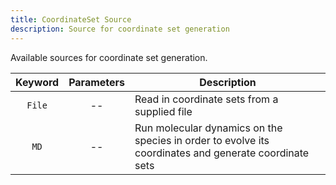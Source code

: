 ```yaml
---
title: CoordinateSet Source
description: Source for coordinate set generation
---
```


Available sources for coordinate set generation.

|Keyword|Parameters|Description|
|:---:|:--------:|-----------|
|`File`|--|Read in coordinate sets from a supplied file|
|`MD`|--|Run molecular dynamics on the species in order to evolve its coordinates and generate coordinate sets|
